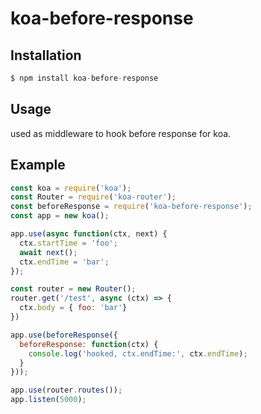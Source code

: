
# koa-before-response

## Installation

```js
$ npm install koa-before-response
```

## Usage

used as middleware to hook before response for koa.

## Example

```js
const koa = require('koa');
const Router = require('koa-router');
const beforeResponse = require('koa-before-response');
const app = new koa();

app.use(async function(ctx, next) {
  ctx.startTime = 'foo';
  await next();
  ctx.endTime = 'bar';
});

const router = new Router();
router.get('/test', async (ctx) => {
  ctx.body = { foo: 'bar'}
})

app.use(beforeResponse({
  beforeResponse: function(ctx) {
    console.log('hooked, ctx.endTime:', ctx.endTime);
  }
}));

app.use(router.routes());
app.listen(5000);
```

